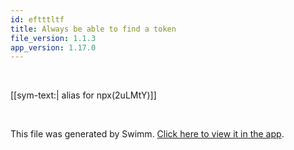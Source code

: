 ```yaml
---
id: eftttltf
title: Always be able to find a token
file_version: 1.1.3
app_version: 1.17.0
---
```


<br/>

[[sym-text:| alias for npx(2uLMtY)]]

<br/>

This file was generated by Swimm. [Click here to view it in the app](http://localhost:5001/repos/Z2l0aHViJTNBJTNBcGFuZGFzJTNBJTNBbmFkYXYtc3dpbW0=/docs/eftttltf).
